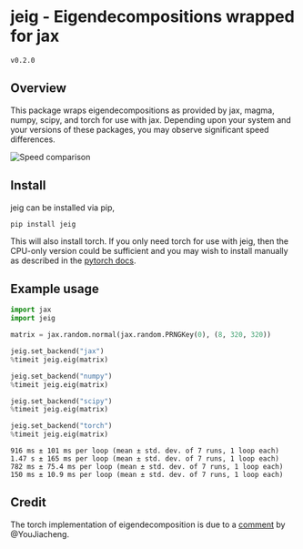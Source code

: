 # jeig - Eigendecompositions wrapped for jax
`v0.2.0`

## Overview

This package wraps eigendecompositions as provided by jax, magma, numpy, scipy, and torch for use with jax. Depending upon your system and your versions of these packages, you may observe significant speed differences.

![Speed comparison](https://github.com/mfschubert/jeig/blob/main/docs/speed.png?raw=true)

## Install
jeig can be installed via pip,
```
pip install jeig
```
This will also install torch. If you only need torch for use with jeig, then the CPU-only version could be sufficient and you may wish to install manually as described in the [pytorch docs](https://pytorch.org/get-started/locally/).

## Example usage

```python
import jax
import jeig

matrix = jax.random.normal(jax.random.PRNGKey(0), (8, 320, 320))

jeig.set_backend("jax")
%timeit jeig.eig(matrix)

jeig.set_backend("numpy")
%timeit jeig.eig(matrix)

jeig.set_backend("scipy")
%timeit jeig.eig(matrix)

jeig.set_backend("torch")
%timeit jeig.eig(matrix)
```
```
916 ms ± 101 ms per loop (mean ± std. dev. of 7 runs, 1 loop each)
1.47 s ± 165 ms per loop (mean ± std. dev. of 7 runs, 1 loop each)
782 ms ± 75.4 ms per loop (mean ± std. dev. of 7 runs, 1 loop each)
150 ms ± 10.9 ms per loop (mean ± std. dev. of 7 runs, 1 loop each)
```

## Credit
The torch implementation of eigendecomposition is due to a [comment](https://github.com/google/jax/issues/10180#issuecomment-1092098074) by @YouJiacheng.
